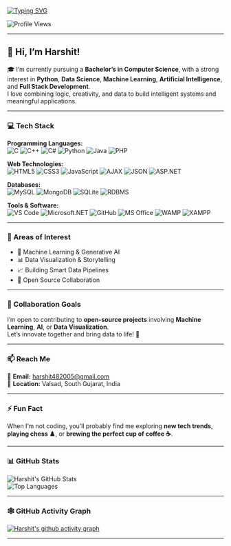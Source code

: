 <!-- Typing Animation Header -->
[![Typing SVG](https://readme-typing-svg.demolab.com?font=Fira+Code&pause=1000&color=00C7FF&width=435&lines=Hi!+I'm+Harshit;Python+%7C+ML+%7C+AI+%7C+Full+Stack+Developer;Lifelong+Learner+%26+Tech+Explorer)](https://git.io/typing-svg)

<!-- Profile View Counter -->
![Profile Views](https://komarev.com/ghpvc/?username=Harshit-codes04&style=for-the-badge)

---

## 👋 Hi, I’m Harshit!

🎓 I’m currently pursuing a **Bachelor’s in Computer Science**, with a strong interest in **Python**, **Data Science**, **Machine Learning**, **Artificial Intelligence**, and **Full Stack Development**.  
I love combining logic, creativity, and data to build intelligent systems and meaningful applications.

---

### 💻 Tech Stack

**Programming Languages:**  
![C](https://img.shields.io/badge/C-A8B9CC?style=for-the-badge&logo=c&logoColor=black)
![C++](https://img.shields.io/badge/C++-00599C?style=for-the-badge&logo=c%2B%2B&logoColor=white)
![C#](https://img.shields.io/badge/C%23-239120?style=for-the-badge&logo=c-sharp&logoColor=white)
![Python](https://img.shields.io/badge/Python-3670A0?style=for-the-badge&logo=python&logoColor=ffdd54)
![Java](https://img.shields.io/badge/Java-ED8B00?style=for-the-badge&logo=openjdk&logoColor=white)
![PHP](https://img.shields.io/badge/PHP-777BB4?style=for-the-badge&logo=php&logoColor=white)

**Web Technologies:**  
![HTML5](https://img.shields.io/badge/HTML5-E34F26?style=for-the-badge&logo=html5&logoColor=white)
![CSS3](https://img.shields.io/badge/CSS3-1572B6?style=for-the-badge&logo=css3&logoColor=white)
![JavaScript](https://img.shields.io/badge/JavaScript-F7DF1E?style=for-the-badge&logo=javascript&logoColor=black)
![AJAX](https://img.shields.io/badge/AJAX-0078D7?style=for-the-badge)
![JSON](https://img.shields.io/badge/JSON-000000?style=for-the-badge&logo=json&logoColor=white)
![ASP.NET](https://img.shields.io/badge/ASP.NET-512BD4?style=for-the-badge&logo=dotnet&logoColor=white)

**Databases:**  
![MySQL](https://img.shields.io/badge/MySQL-4479A1?style=for-the-badge&logo=mysql&logoColor=white)
![MongoDB](https://img.shields.io/badge/MongoDB-4EA94B?style=for-the-badge&logo=mongodb&logoColor=white)
![SQLite](https://img.shields.io/badge/SQLite-07405E?style=for-the-badge&logo=sqlite&logoColor=white)
![RDBMS](https://img.shields.io/badge/RDBMS-00758F?style=for-the-badge)

**Tools & Software:**  
![VS Code](https://img.shields.io/badge/VS%20Code-007ACC?style=for-the-badge&logo=visualstudiocode&logoColor=white)
![Microsoft.NET](https://img.shields.io/badge/Microsoft.NET-512BD4?style=for-the-badge&logo=dotnet&logoColor=white)
![GitHub](https://img.shields.io/badge/GitHub-181717?style=for-the-badge&logo=github&logoColor=white)
![MS Office](https://img.shields.io/badge/MS%20Office-D83B01?style=for-the-badge&logo=microsoftoffice&logoColor=white)
![WAMP](https://img.shields.io/badge/WAMP-F37626?style=for-the-badge)
![XAMPP](https://img.shields.io/badge/XAMPP-F37626?style=for-the-badge&logo=xampp&logoColor=white)

---

### 🤖 Areas of Interest

- 🧠 Machine Learning & Generative AI  
- 📊 Data Visualization & Storytelling  
- 📈 Building Smart Data Pipelines  
- 🧩 Open Source Collaboration  

---

### 💞️ Collaboration Goals

I’m open to contributing to **open-source projects** involving **Machine Learning**, **AI**, or **Data Visualization**.  
Let’s innovate together and bring data to life! 🚀  

---

### 📫 Reach Me

📧 **Email:** [harshit482005@gmail.com](mailto:harshit482005@gmail.com)  
📍 **Location:** Valsad, South Gujarat, India  

---

### ⚡ Fun Fact
When I’m not coding, you’ll probably find me exploring **new tech trends**, **playing chess ♟️**, or **brewing the perfect cup of coffee ☕**.

---

### 📊 GitHub Stats

![Harshit's GitHub Stats](https://github-readme-stats.vercel.app/api?username=Harshit-codes04&show_icons=true&theme=tokyonight)  
![Top Languages](https://github-readme-stats.vercel.app/api/top-langs/?username=Harshit-codes04&layout=compact&theme=tokyonight)

---

### 🕸️ GitHub Activity Graph

[![Harshit's github activity graph](https://github-readme-activity-graph.vercel.app/graph?username=Harshit-codes04&theme=react-dark)](https://github.com/ashutosh00710/github-readme-activity-graph)

---
